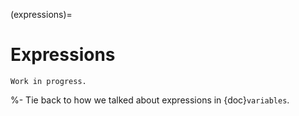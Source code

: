 (expressions)=
# Expressions

```{warning}
Work in progress.
```

%- Tie back to how we talked about expressions in {doc}`variables`.
